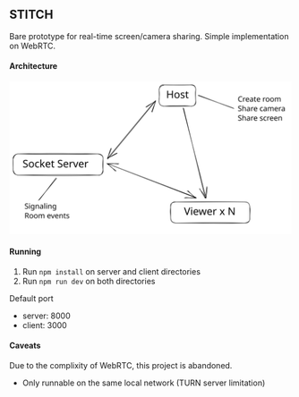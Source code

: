 ## STITCH

Bare prototype for real-time screen/camera sharing.
Simple implementation on WebRTC.

#### Architecture

![Architecture](assets/architecture.svg)

#### Running

1. Run `npm install` on server and client directories
2. Run `npm run dev` on both directories

Default port
- server: 8000
- client: 3000

#### Caveats

Due to the complixity of WebRTC, this project is abandoned.

- Only runnable on the same local network (TURN server limitation)